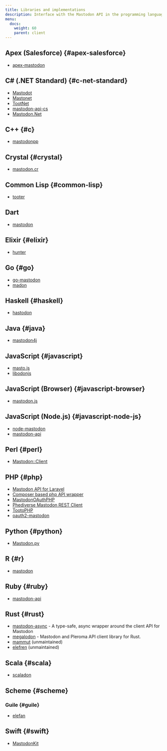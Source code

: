 ```yaml
---
title: Libraries and implementations
description: Interface with the Mastodon API in the programming language of your choice.
menu:
  docs:
    weight: 60
    parent: client
---
```


## Apex (Salesforce) {#apex-salesforce}

* [apex-mastodon](https://github.com/tzmfreedom/apex-mastodon)

## C# (.NET Standard) {#c-net-standard}

* [Mastodot](https://github.com/yamachu/Mastodot)
* [Mastonet](https://github.com/glacasa/Mastonet)
* [TootNet](https://github.com/cucmberium/TootNet)
* [mastodon-api-cs](https://github.com/pawotter/mastodon-api-cs)
* [Mastodon.Net](https://github.com/Tlaster/Mastodon.Net)

## C++ {#c}

* [mastodonpp](https://schlomp.space/tastytea/mastodonpp)

## Crystal {#crystal}

* [mastodon.cr](https://github.com/decors/mastodon.cr)

## Common Lisp {#common-lisp}

* [tooter](https://github.com/Shinmera/tooter)

## Dart

* [mastodon](https://pub.dev/packages/mastodon)

## Elixir {#elixir}

* [hunter](https://github.com/milmazz/hunter)

## Go {#go}

* [go-mastodon](https://github.com/mattn/go-mastodon)
* [madon](https://github.com/McKael/madon)

## Haskell {#haskell}

* [hastodon](https://github.com/syucream/hastodon)

## Java {#java}

* [mastodon4j](https://github.com/sys1yagi/mastodon4j)

## JavaScript {#javascript}

* [masto.js](https://github.com/neet/masto.js)
* [libodonjs](https://github.com/Zatnosk/libodonjs)

## JavaScript (Browser) {#javascript-browser}

* [mastodon.js](https://github.com/Kirschn/mastodon.js)

## JavaScript (Node.js) {#javascript-node-js}

* [node-mastodon](https://github.com/jessicahayley/node-mastodon)
* [mastodon-api](https://github.com/vanita5/mastodon-api)

## Perl {#perl}

* [Mastodon::Client](https://metacpan.org/pod/Mastodon::Client)

## PHP {#php}

* [Mastodon API for Laravel](https://github.com/kawax/laravel-mastodon-api)
* [Composer based php API wrapper](https://github.com/r-daneelolivaw/mastodon-api-php)
* [MastodonOAuthPHP](https://github.com/TheCodingCompany/MastodonOAuthPHP)
* [Phediverse Mastodon REST Client](https://github.com/phediverse/mastodon-rest)
* [TootoPHP](https://framagit.org/MaxKoder/TootoPHP)
* [oauth2-mastodon](https://github.com/lrf141/oauth2-mastodon)

## Python {#python}

* [Mastodon.py](https://github.com/halcy/Mastodon.py)

## R {#r}

* [mastodon](https://github.com/ThomasChln/mastodon)

## Ruby {#ruby}

* [mastodon-api](https://github.com/mastodon/mastodon-api)

## Rust {#rust}

* [mastodon-async](https://crates.io/crates/mastodon-async) - A type-safe, async wrapper around the client API for Mastodon
* [megalodon](https://crates.io/crates/megalodon) - Mastodon and Pleroma API client library for Rust. 
* [mammut](https://github.com/Aaronepower/mammut) (unmaintained)
* [elefren](https://github.com/DeeUnderscore/elefren) (unmaintained)

## Scala {#scala}

* [scaladon](https://github.com/schwitzerm/scaladon)

## Scheme {#scheme}

### Guile {#guile}

* [elefan](https://codeberg.org/WammKD/Guile-Mastodon)

## Swift {#swift}

* [MastodonKit](https://github.com/ornithocoder/MastodonKit)

